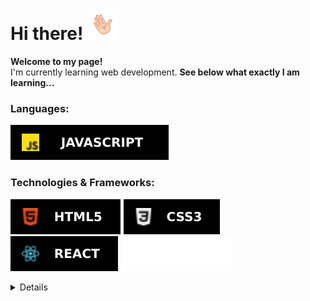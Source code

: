 <h1>Hi there! <img src="https://github.com/alper92/alper92/blob/main/img/hand_wave.gif" width="50" height="50" alt="Waving hand"></h1>
<p>
  <b>Welcome to my page!</b>
  <br />
  I'm currently learning web development. <b>See below what exactly I am learning...</b>
</p>
<h3>Languages:</h3>
<a href="https://github.com/alper92/"><img src="https://github.com/alper92/alper92/blob/main/img/js.svg" alt="JavaScript"></a>
<h3>Technologies & Frameworks:</h3>
<a href="https://github.com/alper92/"><img src="https://github.com/alper92/alper92/blob/main/img/html.svg" alt="HTML5"></a>
<a href="https://github.com/alper92/"><img src="https://github.com/alper92/alper92/blob/main/img/css3.svg" alt="CSS3"></a>
<a href="https://github.com/alper92/"><img src="https://github.com/alper92/alper92/blob/main/img/react.svg" alt="REACT"></a>
<a href="https://github.com/alper92/"><img src="https://github.com/alper92/alper92/blob/main/img/next-js.svg" alt="NEXT.js"></a>
<p>
  <details>
      <a href="https://github.com/alper92/"><img src="https://github-readme-stats.vercel.app/api?username=alper92" alt="my stats"></a>
  </details>
</p>
